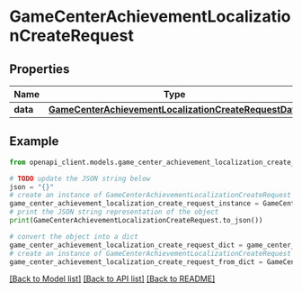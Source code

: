 # GameCenterAchievementLocalizationCreateRequest


## Properties

Name | Type | Description | Notes
------------ | ------------- | ------------- | -------------
**data** | [**GameCenterAchievementLocalizationCreateRequestData**](GameCenterAchievementLocalizationCreateRequestData.md) |  | 

## Example

```python
from openapi_client.models.game_center_achievement_localization_create_request import GameCenterAchievementLocalizationCreateRequest

# TODO update the JSON string below
json = "{}"
# create an instance of GameCenterAchievementLocalizationCreateRequest from a JSON string
game_center_achievement_localization_create_request_instance = GameCenterAchievementLocalizationCreateRequest.from_json(json)
# print the JSON string representation of the object
print(GameCenterAchievementLocalizationCreateRequest.to_json())

# convert the object into a dict
game_center_achievement_localization_create_request_dict = game_center_achievement_localization_create_request_instance.to_dict()
# create an instance of GameCenterAchievementLocalizationCreateRequest from a dict
game_center_achievement_localization_create_request_from_dict = GameCenterAchievementLocalizationCreateRequest.from_dict(game_center_achievement_localization_create_request_dict)
```
[[Back to Model list]](../README.md#documentation-for-models) [[Back to API list]](../README.md#documentation-for-api-endpoints) [[Back to README]](../README.md)


